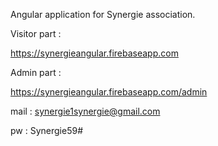 Angular application for Synergie association.

Visitor part : 

https://synergieangular.firebaseapp.com

Admin part :

https://synergieangular.firebaseapp.com/admin

mail : synergie1synergie@gmail.com

pw : Synergie59#
